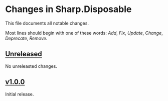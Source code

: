# Changes in Sharp.Disposable
This file documents all notable changes.

Most lines should begin with one of these words:
*Add*, *Fix*, *Update*, *Change*, *Deprecate*, *Remove*.

## [Unreleased](https://github.com/sharpjs/Sharp.Disposable/compare/v1.0.0..HEAD)
No unreleasted changes.

## [v1.0.0](https://github.com/sharpjs/Sharp.Disposable/tree/v1.0.0)
Initial release.
